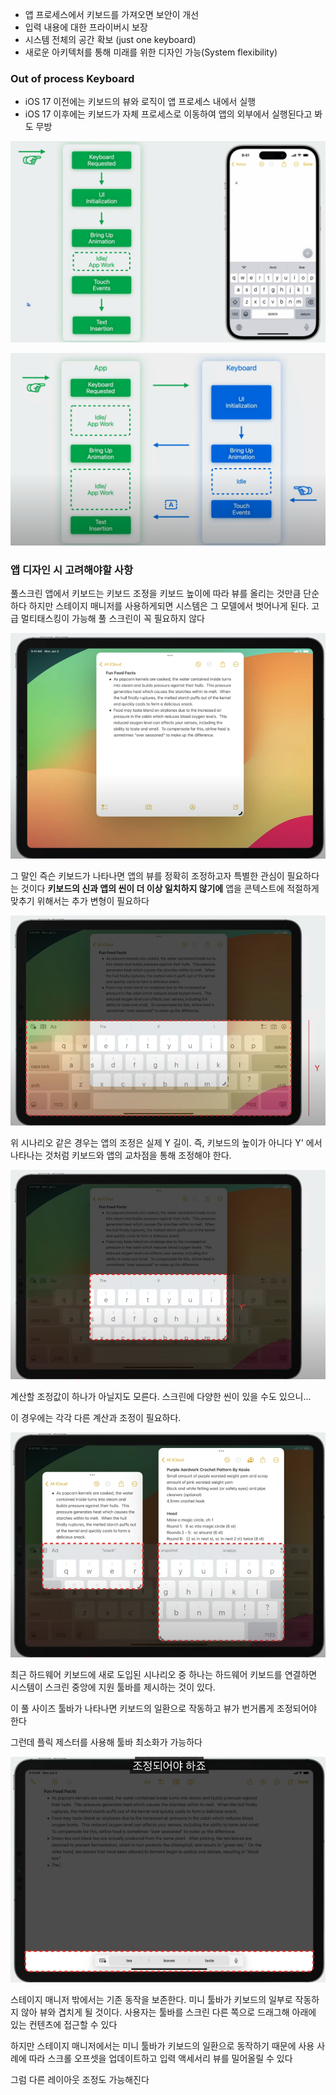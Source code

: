 - 앱 프로세스에서 키보드를 가져오면 보안이 개선
- 입력 내용에 대한 프라이버시 보장
- 시스템 전체의 공간 확보 (just one keyboard)
- 새로운 아키텍처를 통해 미래를 위한 디자인 가능(System flexibility)

### Out of process Keyboard
- iOS 17 이전에는 키보드의 뷰와 로직이 앱 프로세스 내에서 실행
- iOS 17 이후에는 키보드가 자체 프로세스로 이동하여 앱의 외부에서 실행된다고 봐도 무방

![](WWDC/WWDC%2023/Keep%20up%20with%20the%20Keyboard/Pasted%20image%2020241108120115.png)

![](WWDC/WWDC%2023/Keep%20up%20with%20the%20Keyboard/Pasted%20image%2020241108120630.png)
### 앱 디자인 시 고려해야할 사항
풀스크린 앱에서 키보드는 키보드 조정을 키보드 높이에 따라 뷰를 올리는 것만큼 단순하다
하지만 스테이지 매니저를 사용하게되면 시스템은 그 모델에서 벗어나게 된다. 고급 멀티태스킹이 가능해 풀 스크린이 꼭 필요하지 않다

![](WWDC/WWDC%2023/Keep%20up%20with%20the%20Keyboard/Pasted%20image%2020250401170411.png)

그 말인 즉슨 키보드가 나타나면 앱의 뷰를 정확히 조정하고자 특별한 관심이 필요하다는 것이다
**키보드의 신과 앱의 씬이 더 이상 일치하지 않기에** 앱을 콘텍스트에 적절하게 맞추기 위해서는 추가 변형이 필요하다

![](WWDC/WWDC%2023/Keep%20up%20with%20the%20Keyboard/Pasted%20image%2020250401170524.png)

위 시나리오 같은 경우는 앱의 조정은 실제 Y 길이. 즉, 키보드의 높이가 아니다
Y' 에서 나타나는 것처럼 키보드와 앱의 교차점을 통해 조정해야 한다.

![](WWDC/WWDC%2023/Keep%20up%20with%20the%20Keyboard/Pasted%20image%2020250401170607.png)

계산할 조정값이 하나가 아닐지도 모른다. 스크린에 다양한 씬이 있을 수도 있으니... 

이 경우에는 각각 다른 계산과 조정이 필요하다.

![](WWDC/WWDC%2023/Keep%20up%20with%20the%20Keyboard/Pasted%20image%2020250401170718.png)

최근 하드웨어 키보드에 새로 도입된 시나리오 중 하나는 하드웨어 키보드를 연결하면 시스템이 스크린 중앙에 지원 툴바를 제시하는 것이 있다. 

이 풀 사이즈 툴바가 나타나면 키보드의 일환으로 작동하고 뷰가 번거롭게 조정되어야 한다

그런데 플릭 제스터를 사용해 툴바 최소화가 가능하다

![](WWDC/WWDC%2023/Keep%20up%20with%20the%20Keyboard/Pasted%20image%2020250401170902.png)

스테이지 매니저 밖에서는 기존 동작을 보존한다. 미니 툴바가 키보드의 일부로 작동하지 않아 뷰와 겹치게 될 것이다. 사용자는 툴바를 스크린 다른 쪽으로 드래그해 아래에 있는 컨텐츠에 접근할 수 있다

하지만 스테이지 매니저에서는 미니 툴바가 키보드의 일환으로 동작하기 때문에 사용 사례에 따라 스크롤 오프셋을 업데이트하고 입력 액세서리 뷰를 밀어올릴 수 있다

그럼 다른 레이아웃 조정도 가능해진다 
